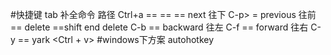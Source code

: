 #快捷键
tab 补全命令 路径
Ctrl+a ==<HOME>
<C-e> == <End>
<C-n> == next <down>往下
C-p> = previous <up>往前
<C-d> == delete
<C-k> ==shift end delete
C-b == backward <left>往左
C-f == forward <right>往右
C-y == yark <Ctrl + v>
#windows下方案 autohotkey
